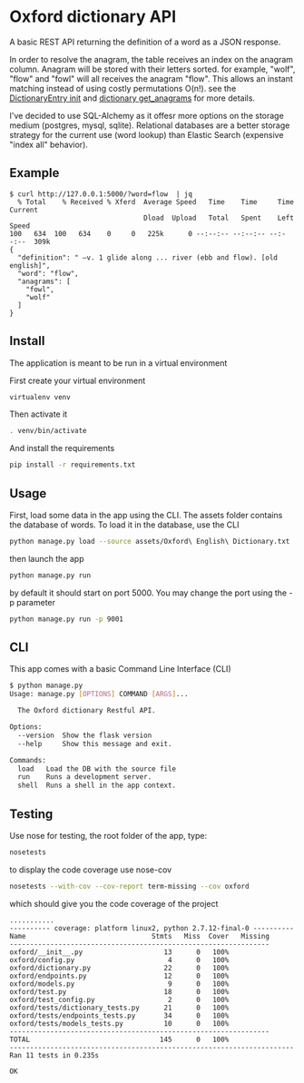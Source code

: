 # Oxford dictionary API

A basic REST API returning the definition of a word as a JSON response.


In order to resolve the anagram, the table receives an index on the
anagram column. Anagram will be stored with their letters sorted.
for example, "wolf", "flow" and "fowl" will all receives the anagram "flow".
This allows an instant matching instead of using costly permutations O(n!). see the [DictionaryEntry init](https://github.com/debrice/oxford/blob/master/oxford/models.py#L11) and [dictionary get_anagrams](https://github.com/debrice/oxford/blob/master/oxford/dictionary.py#L22) for more details.


I've decided to use SQL-Alchemy as it offesr more options on the storage
medium (postgres, mysql, sqlite). Relational databases are a better
storage strategy for the current use (word lookup) than Elastic
Search (expensive "index all" behavior).


## Example

```
$ curl http://127.0.0.1:5000/?word=flow  | jq
  % Total    % Received % Xferd  Average Speed   Time    Time     Time  Current
                                 Dload  Upload   Total   Spent    Left  Speed
100   634  100   634    0     0   225k      0 --:--:-- --:--:-- --:--:--  309k
{
  "definition": " —v. 1 glide along ... river (ebb and flow). [old english]",
  "word": "flow",
  "anagrams": [
    "fowl",
    "wolf"
  ]
}
```

## Install

The application is meant to be run in a virtual environment

First create your virtual environment

```sh
virtualenv venv
```

Then activate it

```sh
. venv/bin/activate
```

And install the requirements

```sh
pip install -r requirements.txt
```


## Usage

First, load some data in the app using the CLI. The assets folder contains the
database of words. To load it in the database, use the CLI

```sh
python manage.py load --source assets/Oxford\ English\ Dictionary.txt
```

then launch the app

```sh
python manage.py run

```

by default it should start on port 5000. You may change the port using
the -p parameter

```sh
python manage.py run -p 9001
```

## CLI

This app comes with a basic Command Line Interface (CLI)

```sh
$ python manage.py
Usage: manage.py [OPTIONS] COMMAND [ARGS]...

  The Oxford dictionary Restful API.

Options:
  --version  Show the flask version
  --help     Show this message and exit.

Commands:
  load   Load the DB with the source file
  run    Runs a development server.
  shell  Runs a shell in the app context.
```

## Testing

Use nose for testing, the root folder of the app, type:

```sh
nosetests
```

to display the code coverage use nose-cov

```sh
nosetests --with-cov --cov-report term-missing --cov oxford
```

which should give you the code coverage of the project

```
...........
---------- coverage: platform linux2, python 2.7.12-final-0 ----------
Name                               Stmts   Miss  Cover   Missing
----------------------------------------------------------------
oxford/__init__.py                    13      0   100%
oxford/config.py                       4      0   100%
oxford/dictionary.py                  22      0   100%
oxford/endpoints.py                   12      0   100%
oxford/models.py                       9      0   100%
oxford/test.py                        18      0   100%
oxford/test_config.py                  2      0   100%
oxford/tests/dictionary_tests.py      21      0   100%
oxford/tests/endpoints_tests.py       34      0   100%
oxford/tests/models_tests.py          10      0   100%
----------------------------------------------------------------
TOTAL                                145      0   100%
----------------------------------------------------------------------
Ran 11 tests in 0.235s

OK
```

